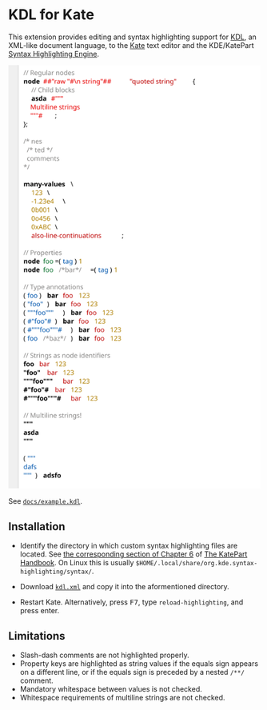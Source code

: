 # KDL for Kate

This extension provides editing and syntax highlighting support for [KDL](https://kdl.dev/), an XML-like document language, to the [Kate](https://kate-editor.org/) text editor and the KDE/KatePart [Syntax Highlighting Engine](https://invent.kde.org/frameworks/syntax-highlighting).

![Syntax highlighted version of example.kdl](docs/example.svg)

See [`docs/example.kdl`](docs/example.kdl).

## Installation

- Identify the directory in which custom syntax highlighting files are located. See [the corresponding section of Chapter 6](https://docs.kde.org/stable5/en/kate/katepart/highlight.html#katehighlight-xml-format) of [The KatePart Handbook](https://docs.kde.org/stable5/en/kate/katepart/). On Linux this is usually `$HOME/.local/share/org.kde.syntax-highlighting/syntax/`.

- Download [`kdl.xml`](kdl.xml) and copy it into the aformentioned directory.

- Restart Kate. Alternatively, press <kbd>F7</kbd>, type `reload-highlighting`, and press enter.

## Limitations

- Slash-dash comments are not highlighted properly.
- Property keys are highlighted as string values if the equals sign appears on a different line, or if the equals sign is preceded by a nested `/**/` comment.
- Mandatory whitespace between values is not checked.
- Whitespace requirements of multiline strings are not checked.
